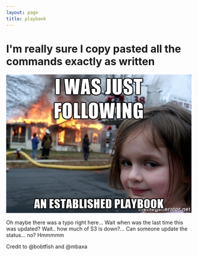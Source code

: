 ```yaml
---
layout: page
title: playbook
---
```


# I'm really sure I copy pasted all the commands exactly as written

![A scorchingly executed playbook][playbook]

Oh maybe there was a typo right here... Wait when was the last time this was updated? Wait.. how much of S3 is down?... Can someone update the status... no? Hmmmmm

Credit to @bobtfish and @mbaxa

[playbook]: ./playbook.jpg
